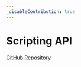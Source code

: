 ```yaml
---
_disableContribution: true
---
```

# Scripting API
[GitHub Repository](https://github.com/dotBunny/GDX)
